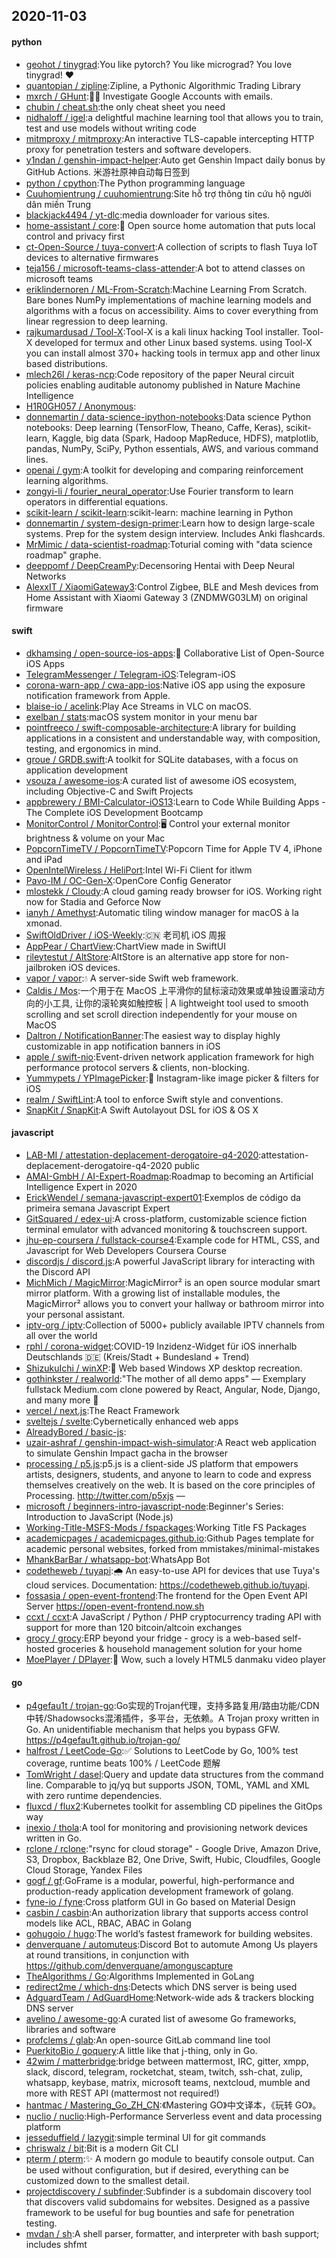 ## 2020-11-03

#### python
* [geohot / tinygrad](https://github.com/geohot/tinygrad):You like pytorch? You like micrograd? You love tinygrad!
❤️
* [quantopian / zipline](https://github.com/quantopian/zipline):Zipline, a Pythonic Algorithmic Trading Library
* [mxrch / GHunt](https://github.com/mxrch/GHunt):🕵️‍♂️
Investigate Google Accounts with emails.
* [chubin / cheat.sh](https://github.com/chubin/cheat.sh):the only cheat sheet you need
* [nidhaloff / igel](https://github.com/nidhaloff/igel):a delightful machine learning tool that allows you to train, test and use models without writing code
* [mitmproxy / mitmproxy](https://github.com/mitmproxy/mitmproxy):An interactive TLS-capable intercepting HTTP proxy for penetration testers and software developers.
* [y1ndan / genshin-impact-helper](https://github.com/y1ndan/genshin-impact-helper):Auto get Genshin Impact daily bonus by GitHub Actions. 米游社原神自动每日签到
* [python / cpython](https://github.com/python/cpython):The Python programming language
* [Cuuhomientrung / cuuhomientrung](https://github.com/Cuuhomientrung/cuuhomientrung):Site hỗ trợ thông tin cứu hộ người dân miền Trung
* [blackjack4494 / yt-dlc](https://github.com/blackjack4494/yt-dlc):media downloader for various sites.
* [home-assistant / core](https://github.com/home-assistant/core):🏡
Open source home automation that puts local control and privacy first
* [ct-Open-Source / tuya-convert](https://github.com/ct-Open-Source/tuya-convert):A collection of scripts to flash Tuya IoT devices to alternative firmwares
* [teja156 / microsoft-teams-class-attender](https://github.com/teja156/microsoft-teams-class-attender):A bot to attend classes on microsoft teams
* [eriklindernoren / ML-From-Scratch](https://github.com/eriklindernoren/ML-From-Scratch):Machine Learning From Scratch. Bare bones NumPy implementations of machine learning models and algorithms with a focus on accessibility. Aims to cover everything from linear regression to deep learning.
* [rajkumardusad / Tool-X](https://github.com/rajkumardusad/Tool-X):Tool-X is a kali linux hacking Tool installer. Tool-X developed for termux and other Linux based systems. using Tool-X you can install almost 370+ hacking tools in termux app and other linux based distributions.
* [mlech26l / keras-ncp](https://github.com/mlech26l/keras-ncp):Code repository of the paper Neural circuit policies enabling auditable autonomy published in Nature Machine Intelligence
* [H1R0GH057 / Anonymous](https://github.com/H1R0GH057/Anonymous):
* [donnemartin / data-science-ipython-notebooks](https://github.com/donnemartin/data-science-ipython-notebooks):Data science Python notebooks: Deep learning (TensorFlow, Theano, Caffe, Keras), scikit-learn, Kaggle, big data (Spark, Hadoop MapReduce, HDFS), matplotlib, pandas, NumPy, SciPy, Python essentials, AWS, and various command lines.
* [openai / gym](https://github.com/openai/gym):A toolkit for developing and comparing reinforcement learning algorithms.
* [zongyi-li / fourier_neural_operator](https://github.com/zongyi-li/fourier_neural_operator):Use Fourier transform to learn operators in differential equations.
* [scikit-learn / scikit-learn](https://github.com/scikit-learn/scikit-learn):scikit-learn: machine learning in Python
* [donnemartin / system-design-primer](https://github.com/donnemartin/system-design-primer):Learn how to design large-scale systems. Prep for the system design interview. Includes Anki flashcards.
* [MrMimic / data-scientist-roadmap](https://github.com/MrMimic/data-scientist-roadmap):Toturial coming with "data science roadmap" graphe.
* [deeppomf / DeepCreamPy](https://github.com/deeppomf/DeepCreamPy):Decensoring Hentai with Deep Neural Networks
* [AlexxIT / XiaomiGateway3](https://github.com/AlexxIT/XiaomiGateway3):Control Zigbee, BLE and Mesh devices from Home Assistant with Xiaomi Gateway 3 (ZNDMWG03LM) on original firmware

#### swift
* [dkhamsing / open-source-ios-apps](https://github.com/dkhamsing/open-source-ios-apps):📱
Collaborative List of Open-Source iOS Apps
* [TelegramMessenger / Telegram-iOS](https://github.com/TelegramMessenger/Telegram-iOS):Telegram-iOS
* [corona-warn-app / cwa-app-ios](https://github.com/corona-warn-app/cwa-app-ios):Native iOS app using the exposure notification framework from Apple.
* [blaise-io / acelink](https://github.com/blaise-io/acelink):Play Ace Streams in VLC on macOS.
* [exelban / stats](https://github.com/exelban/stats):macOS system monitor in your menu bar
* [pointfreeco / swift-composable-architecture](https://github.com/pointfreeco/swift-composable-architecture):A library for building applications in a consistent and understandable way, with composition, testing, and ergonomics in mind.
* [groue / GRDB.swift](https://github.com/groue/GRDB.swift):A toolkit for SQLite databases, with a focus on application development
* [vsouza / awesome-ios](https://github.com/vsouza/awesome-ios):A curated list of awesome iOS ecosystem, including Objective-C and Swift Projects
* [appbrewery / BMI-Calculator-iOS13](https://github.com/appbrewery/BMI-Calculator-iOS13):Learn to Code While Building Apps - The Complete iOS Development Bootcamp
* [MonitorControl / MonitorControl](https://github.com/MonitorControl/MonitorControl):🖥
Control your external monitor brightness & volume on your Mac
* [PopcornTimeTV / PopcornTimeTV](https://github.com/PopcornTimeTV/PopcornTimeTV):Popcorn Time for Apple TV 4, iPhone and iPad
* [OpenIntelWireless / HeliPort](https://github.com/OpenIntelWireless/HeliPort):Intel Wi-Fi Client for itlwm
* [Pavo-IM / OC-Gen-X](https://github.com/Pavo-IM/OC-Gen-X):OpenCore Config Generator
* [mlostekk / Cloudy](https://github.com/mlostekk/Cloudy):A cloud gaming ready browser for iOS. Working right now for Stadia and Geforce Now
* [ianyh / Amethyst](https://github.com/ianyh/Amethyst):Automatic tiling window manager for macOS à la xmonad.
* [SwiftOldDriver / iOS-Weekly](https://github.com/SwiftOldDriver/iOS-Weekly):🇨🇳
老司机 iOS 周报
* [AppPear / ChartView](https://github.com/AppPear/ChartView):ChartView made in SwiftUI
* [rileytestut / AltStore](https://github.com/rileytestut/AltStore):AltStore is an alternative app store for non-jailbroken iOS devices.
* [vapor / vapor](https://github.com/vapor/vapor):💧
A server-side Swift web framework.
* [Caldis / Mos](https://github.com/Caldis/Mos):一个用于在 MacOS 上平滑你的鼠标滚动效果或单独设置滚动方向的小工具, 让你的滚轮爽如触控板 | A lightweight tool used to smooth scrolling and set scroll direction independently for your mouse on MacOS
* [Daltron / NotificationBanner](https://github.com/Daltron/NotificationBanner):The easiest way to display highly customizable in app notification banners in iOS
* [apple / swift-nio](https://github.com/apple/swift-nio):Event-driven network application framework for high performance protocol servers & clients, non-blocking.
* [Yummypets / YPImagePicker](https://github.com/Yummypets/YPImagePicker):📸
Instagram-like image picker & filters for iOS
* [realm / SwiftLint](https://github.com/realm/SwiftLint):A tool to enforce Swift style and conventions.
* [SnapKit / SnapKit](https://github.com/SnapKit/SnapKit):A Swift Autolayout DSL for iOS & OS X

#### javascript
* [LAB-MI / attestation-deplacement-derogatoire-q4-2020](https://github.com/LAB-MI/attestation-deplacement-derogatoire-q4-2020):attestation-deplacement-derogatoire-q4-2020 public
* [AMAI-GmbH / AI-Expert-Roadmap](https://github.com/AMAI-GmbH/AI-Expert-Roadmap):Roadmap to becoming an Artificial Intelligence Expert in 2020
* [ErickWendel / semana-javascript-expert01](https://github.com/ErickWendel/semana-javascript-expert01):Exemplos de código da primeira semana Javascript Expert
* [GitSquared / edex-ui](https://github.com/GitSquared/edex-ui):A cross-platform, customizable science fiction terminal emulator with advanced monitoring & touchscreen support.
* [jhu-ep-coursera / fullstack-course4](https://github.com/jhu-ep-coursera/fullstack-course4):Example code for HTML, CSS, and Javascript for Web Developers Coursera Course
* [discordjs / discord.js](https://github.com/discordjs/discord.js):A powerful JavaScript library for interacting with the Discord API
* [MichMich / MagicMirror](https://github.com/MichMich/MagicMirror):MagicMirror² is an open source modular smart mirror platform. With a growing list of installable modules, the MagicMirror² allows you to convert your hallway or bathroom mirror into your personal assistant.
* [iptv-org / iptv](https://github.com/iptv-org/iptv):Collection of 5000+ publicly available IPTV channels from all over the world
* [rphl / corona-widget](https://github.com/rphl/corona-widget):COVID-19 Inzidenz-Widget für iOS innerhalb Deutschlands
🇩🇪
(Kreis/Stadt + Bundesland + Trend)
* [ShizukuIchi / winXP](https://github.com/ShizukuIchi/winXP):🏁
Web based Windows XP desktop recreation.
* [gothinkster / realworld](https://github.com/gothinkster/realworld):"The mother of all demo apps" — Exemplary fullstack Medium.com clone powered by React, Angular, Node, Django, and many more
🏅
* [vercel / next.js](https://github.com/vercel/next.js):The React Framework
* [sveltejs / svelte](https://github.com/sveltejs/svelte):Cybernetically enhanced web apps
* [AlreadyBored / basic-js](https://github.com/AlreadyBored/basic-js):
* [uzair-ashraf / genshin-impact-wish-simulator](https://github.com/uzair-ashraf/genshin-impact-wish-simulator):A React web application to simulate Genshin Impact gacha in the browser
* [processing / p5.js](https://github.com/processing/p5.js):p5.js is a client-side JS platform that empowers artists, designers, students, and anyone to learn to code and express themselves creatively on the web. It is based on the core principles of Processing. http://twitter.com/p5xjs —
* [microsoft / beginners-intro-javascript-node](https://github.com/microsoft/beginners-intro-javascript-node):Beginner's Series: Introduction to JavaScript (Node.js)
* [Working-Title-MSFS-Mods / fspackages](https://github.com/Working-Title-MSFS-Mods/fspackages):Working Title FS Packages
* [academicpages / academicpages.github.io](https://github.com/academicpages/academicpages.github.io):Github Pages template for academic personal websites, forked from mmistakes/minimal-mistakes
* [MhankBarBar / whatsapp-bot](https://github.com/MhankBarBar/whatsapp-bot):WhatsApp Bot
* [codetheweb / tuyapi](https://github.com/codetheweb/tuyapi):🌧
An easy-to-use API for devices that use Tuya's cloud services. Documentation: https://codetheweb.github.io/tuyapi.
* [fossasia / open-event-frontend](https://github.com/fossasia/open-event-frontend):The frontend for the Open Event API Server https://open-event-frontend.now.sh
* [ccxt / ccxt](https://github.com/ccxt/ccxt):A JavaScript / Python / PHP cryptocurrency trading API with support for more than 120 bitcoin/altcoin exchanges
* [grocy / grocy](https://github.com/grocy/grocy):ERP beyond your fridge - grocy is a web-based self-hosted groceries & household management solution for your home
* [MoePlayer / DPlayer](https://github.com/MoePlayer/DPlayer):🍭
Wow, such a lovely HTML5 danmaku video player

#### go
* [p4gefau1t / trojan-go](https://github.com/p4gefau1t/trojan-go):Go实现的Trojan代理，支持多路复用/路由功能/CDN中转/Shadowsocks混淆插件，多平台，无依赖。A Trojan proxy written in Go. An unidentifiable mechanism that helps you bypass GFW. https://p4gefau1t.github.io/trojan-go/
* [halfrost / LeetCode-Go](https://github.com/halfrost/LeetCode-Go):✅
Solutions to LeetCode by Go, 100% test coverage, runtime beats 100% / LeetCode 题解
* [TomWright / dasel](https://github.com/TomWright/dasel):Query and update data structures from the command line. Comparable to jq/yq but supports JSON, TOML, YAML and XML with zero runtime dependencies.
* [fluxcd / flux2](https://github.com/fluxcd/flux2):Kubernetes toolkit for assembling CD pipelines the GitOps way
* [inexio / thola](https://github.com/inexio/thola):A tool for monitoring and provisioning network devices written in Go.
* [rclone / rclone](https://github.com/rclone/rclone):"rsync for cloud storage" - Google Drive, Amazon Drive, S3, Dropbox, Backblaze B2, One Drive, Swift, Hubic, Cloudfiles, Google Cloud Storage, Yandex Files
* [gogf / gf](https://github.com/gogf/gf):GoFrame is a modular, powerful, high-performance and production-ready application development framework of golang.
* [fyne-io / fyne](https://github.com/fyne-io/fyne):Cross platform GUI in Go based on Material Design
* [casbin / casbin](https://github.com/casbin/casbin):An authorization library that supports access control models like ACL, RBAC, ABAC in Golang
* [gohugoio / hugo](https://github.com/gohugoio/hugo):The world’s fastest framework for building websites.
* [denverquane / automuteus](https://github.com/denverquane/automuteus):Discord Bot to automute Among Us players at round transitions, in conjunction with https://github.com/denverquane/amonguscapture
* [TheAlgorithms / Go](https://github.com/TheAlgorithms/Go):Algorithms Implemented in GoLang
* [redirect2me / which-dns](https://github.com/redirect2me/which-dns):Detects which DNS server is being used
* [AdguardTeam / AdGuardHome](https://github.com/AdguardTeam/AdGuardHome):Network-wide ads & trackers blocking DNS server
* [avelino / awesome-go](https://github.com/avelino/awesome-go):A curated list of awesome Go frameworks, libraries and software
* [profclems / glab](https://github.com/profclems/glab):An open-source GitLab command line tool
* [PuerkitoBio / goquery](https://github.com/PuerkitoBio/goquery):A little like that j-thing, only in Go.
* [42wim / matterbridge](https://github.com/42wim/matterbridge):bridge between mattermost, IRC, gitter, xmpp, slack, discord, telegram, rocketchat, steam, twitch, ssh-chat, zulip, whatsapp, keybase, matrix, microsoft teams, nextcloud, mumble and more with REST API (mattermost not required!)
* [hantmac / Mastering_Go_ZH_CN](https://github.com/hantmac/Mastering_Go_ZH_CN):《Mastering GO》中文译本，《玩转 GO》。
* [nuclio / nuclio](https://github.com/nuclio/nuclio):High-Performance Serverless event and data processing platform
* [jesseduffield / lazygit](https://github.com/jesseduffield/lazygit):simple terminal UI for git commands
* [chriswalz / bit](https://github.com/chriswalz/bit):Bit is a modern Git CLI
* [pterm / pterm](https://github.com/pterm/pterm):✨
A modern go module to beautify console output. Can be used without configuration, but if desired, everything can be customized down to the smallest detail.
* [projectdiscovery / subfinder](https://github.com/projectdiscovery/subfinder):Subfinder is a subdomain discovery tool that discovers valid subdomains for websites. Designed as a passive framework to be useful for bug bounties and safe for penetration testing.
* [mvdan / sh](https://github.com/mvdan/sh):A shell parser, formatter, and interpreter with bash support; includes shfmt
